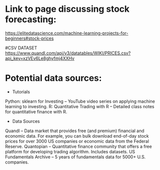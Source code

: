 # Link to page discussing stock forecasting:
https://elitedatascience.com/machine-learning-projects-for-beginners#stock-prices 

#CSV DATASET
https://www.quandl.com/api/v3/datatables/WIKI/PRICES.csv?api_key=xzVEv6Le8ghyfmj4XXHv

# Potential data sources:
* Tutorials

Python: sklearn for Investing – YouTube video series on applying machine learning to investing.
R: Quantitative Trading with R – Detailed class notes for quantitative finance with R.

* Data Sources

Quandl – Data market that provides free (and premium) financial and economic data. For example, you can bulk download end-of-day stock prices for over 3000 US companies or economic data from the Federal Reserve.
Quantopian – Quantitative finance community that offers a free platform for developing trading algorithm. Includes datasets.
US Fundamentals Archive – 5 years of fundamentals data for 5000+ U.S. companies.
